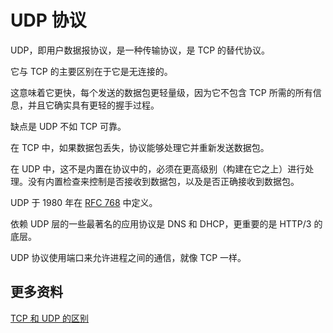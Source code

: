 # UDP 协议

UDP，即用户数据报协议，是一种传输协议，是 TCP 的替代协议。

它与 TCP 的主要区别在于它是无连接的。

这意味着它更快，每个发送的数据包更轻量级，因为它不包含 TCP 所需的所有信息，并且它确实具有更轻的握手过程。

缺点是 UDP 不如 TCP 可靠。

在 TCP 中，如果数据包丢失，协议能够处理它并重新发送数据包。

在 UDP 中，这不是内置在协议中的，必须在更高级别（构建在它之上）进行处理。没有内置检查来控制是否接收到数据包，以及是否正确接收到数据包。

UDP 于 1980 年在 [RFC 768](https://tools.ietf.org/html/rfc768) 中定义。

依赖 UDP 层的一些最著名的应用协议是 DNS 和 DHCP，更重要的是 HTTP/3 的底层。

UDP 协议使用端口来允许进程之间的通信，就像 TCP 一样。

## 更多资料

[TCP 和 UDP 的区别](https://github.com/lio-zero/blog/blob/main/%E8%AE%A1%E7%AE%97%E6%9C%BA%E7%BD%91%E7%BB%9C/TCP%20%E5%92%8C%20UDP%20%E7%9A%84%E5%8C%BA%E5%88%AB.md)

